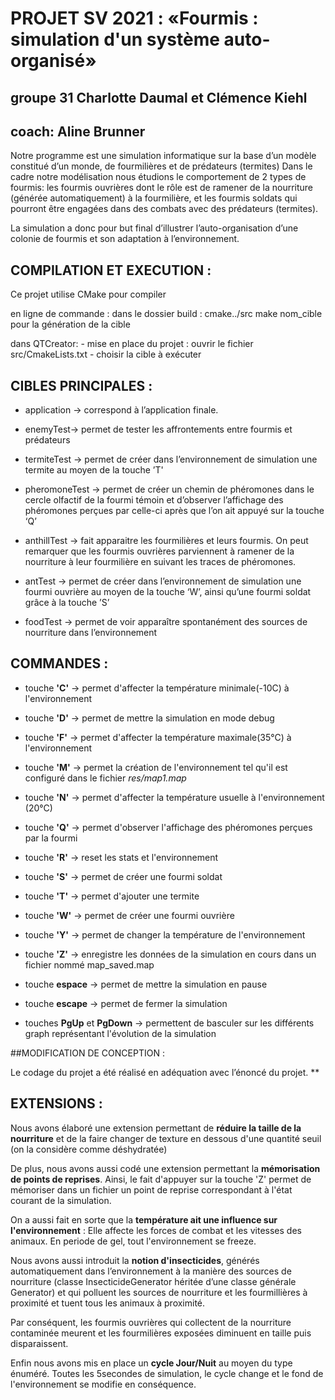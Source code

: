 # PROJET SV 2021 : «Fourmis : simulation d'un système auto-organisé»

## groupe 31 Charlotte Daumal et Clémence Kiehl
## coach: Aline Brunner


 
 Notre programme est une simulation informatique sur la base d’un modèle constitué d’un monde, de fourmilières et de prédateurs (termites)
Dans le cadre notre modélisation nous étudions le comportement de 2 types de fourmis: les fourmis ouvrières dont le rôle est de ramener de la nourriture (générée automatiquement) à la fourmilière, et les fourmis soldats qui pourront être engagées dans des combats avec des prédateurs (termites).

La simulation a donc pour but final d’illustrer l’auto-organisation d’une colonie de fourmis et son adaptation à l’environnement.

## COMPILATION ET EXECUTION :

Ce projet utilise CMake pour compiler 

en ligne de commande :
dans le dossier build : cmake../src
make nom_cible pour la génération de la cible

dans QTCreator:
    - mise en place du projet : ouvrir le fichier src/CmakeLists.txt
    - choisir la cible à exécuter

## CIBLES PRINCIPALES : 

* application -> correspond à l’application finale.

* enemyTest-> permet de tester les affrontements entre fourmis et prédateurs

* termiteTest -> permet de créer dans l’environnement de simulation une termite au moyen de la touche ’T'

* pheromoneTest -> permet de créer un chemin de phéromones dans le cercle olfactif de la fourmi témoin et d’observer l’affichage des phéromones perçues par celle-ci après que l’on ait appuyé sur la touche ‘Q’

* anthillTest -> fait apparaitre les fourmilières et leurs fourmis. On peut remarquer que les fourmis ouvrières parviennent à ramener de la nourriture à leur fourmilière en suivant les traces de phéromones. 

* antTest -> permet de créer dans l’environnement de simulation une fourmi ouvrière au moyen de la touche ‘W’, ainsi qu’une fourmi soldat grâce à la touche ’S’

* foodTest -> permet de voir apparaître spontanément des sources de nourriture dans l’environnement 


## COMMANDES :

* touche **'C'** -> permet d'affecter la température minimale(-10C) à l'environnement
* touche **'D'** -> permet de mettre la simulation en mode debug
* touche **'F'** -> permet d'affecter la température maximale(35°C) à l'environnement
* touche **'M'** -> permet la création de l'environnement tel qu'il est configuré dans le fichier *res/map1.map*
* touche **'N'** -> permet d'affecter la température usuelle à l'environnement (20°C)
* touche **'Q'** -> permet d'observer l'affichage des phéromones perçues par la fourmi
* touche **'R'** -> reset les stats et l'environnement
* touche **'S'** -> permet de créer une fourmi soldat
* touche **'T'** -> permet d'ajouter une termite
* touche **'W'** -> permet de créer une fourmi ouvrière
* touche **'Y'** -> permet de changer la température de l'environnement
* touche **'Z'** -> enregistre les données de la simulation en cours dans un fichier nommé map_saved.map

* touche **espace** -> permet de mettre la simulation en pause
* touche **escape** -> permet de fermer la simulation
 
* touches **PgUp** et **PgDown** -> permettent de basculer sur les différents graph représentant l'évolution de la simulation

##MODIFICATION DE CONCEPTION :

Le codage du projet a été réalisé en adéquation avec l’énoncé du projet.
**

## EXTENSIONS :

Nous avons élaboré une extension permettant de **réduire la taille de la nourriture** et de la faire changer de texture en dessous d'une quantité seuil (on la considère comme déshydratée)

De plus, nous avons aussi codé une extension permettant la **mémorisation de points de reprises**. Ainsi, le fait d'appuyer sur la touche 'Z' permet de mémoriser dans un fichier un point de reprise correspondant à l'état courant de la simulation.

On a aussi fait en sorte que la **température ait une influence sur l'environnement** : Elle affecte les forces de combat et les vitesses des animaux. En periode de gel, tout l'environnement se freeze. 
 
 Nous avons aussi introduit la **notion d'insecticides**, générés automatiquement dans l’environnement à la manière des sources de nourriture (classe InsecticideGenerator héritée d’une classe générale Generator) et qui polluent les sources de nourriture et les fourmillières à proximité et tuent tous les animaux à proximité. 
 
 Par conséquent, les fourmis ouvrières qui collectent de la nourriture contaminée meurent et les fourmilières exposées diminuent en taille puis disparaissent.
 
 Enfin nous avons mis en place un **cycle Jour/Nuit** au moyen du type énuméré. Toutes les 5secondes de simulation, le cycle change et le fond de l'environnement se modifie en conséquence.
 

